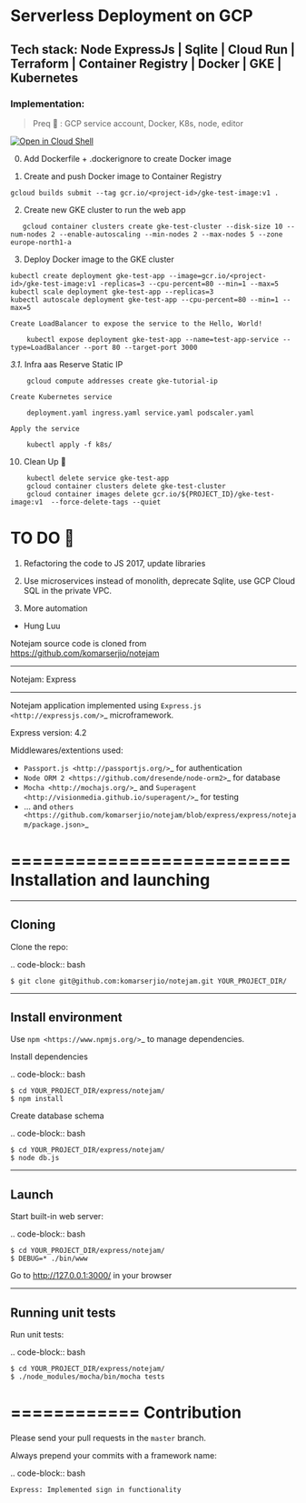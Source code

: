 # Serverless Deployment on GCP

## Tech stack: Node ExpressJs | Sqlite | Cloud Run | Terraform | Container Registry | Docker | GKE | Kubernetes

### Implementation:

> Preq :monocle_face: : GCP service account, Docker, K8s, node, editor

[![Open in Cloud Shell](http://gstatic.com/cloudssh/images/open-btn.svg)](https://console.cloud.google.com/cloudshell/editor?cloudshell_git_repo=https%3A%2F%2Fgithub.com%2duchungluu%2nordcloud-gcp_tutorial)

0. Add Dockerfile + .dockerignore to create Docker image

1. Create and push Docker image to Container Registry    
``` 
gcloud builds submit --tag gcr.io/<project-id>/gke-test-image:v1 .
```
2. Create new GKE cluster to run the web app
``` 
   gcloud container clusters create gke-test-cluster --disk-size 10 --num-nodes 2 --enable-autoscaling --min-nodes 2 --max-nodes 5 --zone europe-north1-a
```
3. Deploy Docker image to the GKE cluster
 ```
kubectl create deployment gke-test-app --image=gcr.io/<project-id>/gke-test-image:v1 -replicas=3 --cpu-percent=80 --min=1 --max=5
kubectl scale deployment gke-test-app --replicas=3
kubectl autoscale deployment gke-test-app --cpu-percent=80 --min=1 --max=5
```
    Create LoadBalancer to expose the service to the Hello, World! 
```    
    kubectl expose deployment gke-test-app --name=test-app-service --type=LoadBalancer --port 80 --target-port 3000 
```

*3.1*. Infra aas 
    Reserve Static IP
```
    gcloud compute addresses create gke-tutorial-ip
```
    Create Kubernetes service
```
    deployment.yaml ingress.yaml service.yaml podscaler.yaml
```
    Apply the service
```
    kubectl apply -f k8s/
```
10. Clean Up :metal:
```
    kubectl delete service gke-test-app
    gcloud container clusters delete gke-test-cluster
    gcloud container images delete gcr.io/${PROJECT_ID}/gke-test-image:v1  --force-delete-tags --quiet
```


# TO DO :rocket:


1. Refactoring the code to JS 2017, update libraries

2. Use microservices instead of monolith, deprecate Sqlite, use GCP Cloud SQL in the private VPC.

3. More automation

*  Hung Luu

Notejam source code is cloned from <https://github.com/komarserjio/notejam>
****************
Notejam: Express
****************

Notejam application implemented using `Express.js <http://expressjs.com/>`_ microframework.

Express version: 4.2

Middlewares/extentions used:

* `Passport.js <http://passportjs.org/>`_ for authentication
* `Node ORM 2 <https://github.com/dresende/node-orm2>`_ for database
* `Mocha <http://mochajs.org/>`_ and `Superagent <http://visionmedia.github.io/superagent/>`_ for testing
* ... and `others <https://github.com/komarserjio/notejam/blob/express/express/notejam/package.json>`_

==========================
Installation and launching
==========================

-------
Cloning
-------

Clone the repo:

.. code-block:: bash

    $ git clone git@github.com:komarserjio/notejam.git YOUR_PROJECT_DIR/

-------------------
Install environment
-------------------
Use `npm <https://www.npmjs.org/>`_ to manage dependencies.

Install dependencies

.. code-block:: bash

    $ cd YOUR_PROJECT_DIR/express/notejam/
    $ npm install

Create database schema

.. code-block:: bash

    $ cd YOUR_PROJECT_DIR/express/notejam/
    $ node db.js

------
Launch
------

Start built-in web server:

.. code-block:: bash

    $ cd YOUR_PROJECT_DIR/express/notejam/
    $ DEBUG=* ./bin/www

Go to http://127.0.0.1:3000/ in your browser

------------------
Running unit tests
------------------

Run unit tests:

.. code-block:: bash

    $ cd YOUR_PROJECT_DIR/express/notejam/
    $ ./node_modules/mocha/bin/mocha tests

============
Contribution
============

Please send your pull requests in the ``master`` branch.

Always prepend your commits with a framework name:

.. code-block:: bash

    Express: Implemented sign in functionality
